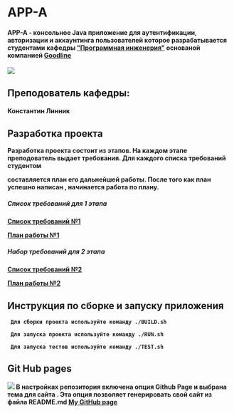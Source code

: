 # APP-A 


#### APP-A - консольное Java приложение для аутентификации, авторизации и аккаунтинга пользователей которое разрабатывается студентами кафедры <a href="http://kafedra-goodline.info/software-engineering">"Программная инженерия"</a> основаной компанией <a href="https://goodline.info/">Goodline</a>

<img src="https://user-images.githubusercontent.com/32132937/32546326-4c3face0-c4b1-11e7-887e-99a4efd30703.jpg">

## Преподователь кафедры:

#### <b>Константин Линник<b/>
     
## Разработка проекта

Разработка проекта состоит из этапов. На каждом этапе преподователь выдает требования. Для каждого списка требований студентом 

составляется план его дальнейшей работы. После того как план успешно написан , начинается работа по плану.
    
##### Список требований для 1 этапа

<a href="https://docs.google.com/document/d/1iRLP4Ny7FlIds6QWtQvfYvHsetl9Qgc6cYLETVAGqUY/edit">Список требований №1</a>

<a href="https://github.com/Roman0532/App-A/blob/master/Roadmap1.md">План работы  №1</a>

##### Набор требований для 2 этапа

<a href="https://docs.google.com/document/d/16bcm3DMuo7p__102sDtBn3YqOk5ezetShYxHvH62Ec0/edit">Список требований №2</a>

<a href="https://github.com/Roman0532/App-A/blob/master/Roadmap2.md">План работы №2 </a>

## Инструкция по сборке и запуску приложения

     Для сборки проекта используйте команду ./BUILD.sh

     Для запуска проекта используйте команду ./RUN.sh

     Для запуска тестов используйте команду ./TEST.sh
     
## Git Hub pages 
<img src="https://user-images.githubusercontent.com/32132937/32547212-0ea77ec8-c4b4-11e7-90b7-a915504b6d15.jpg">
В настройках репозитория включена опция Github Page и выбрана тема для сайта  . 
Эта опция позволяет генерировать свой сайт из файла README.md
<a href="https://roman0532.github.io/App-A/">My GitHub page<a/>
